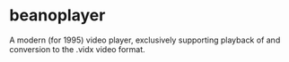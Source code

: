 # beanoplayer
A modern (for 1995) video player, exclusively supporting playback of and conversion to the .vidx video format.

